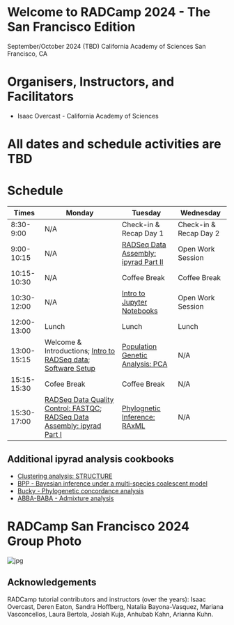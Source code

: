 # Welcome to RADCamp 2024 - The San Francisco Edition

September/October 2024 (TBD)
California Academy of Sciences
San Francisco, CA

# Organisers, Instructors, and Facilitators

  - Isaac Overcast - California Academy of Sciences

# **All dates and schedule activities are TBD**

# Schedule

Times        | Monday | Tuesday | Wednesday |
-----        | ------ | ------- | --------- |
8:30-9:00    |  N/A   | Check-in & Recap Day 1 | Check-in & Recap Day 2 |
9:00-10:15   |  N/A   | [RADSeq Data Assembly: ipyrad Part II](ipyrad_CLI_partII.md) | Open Work Session |
10:15-10:30  |  N/A   | Coffee Break | Coffee Break |
10:30-12:00  |  N/A   | [Intro to Jupyter Notebooks](Jupyter_Notebook_Setup.md) | Open Work Session |
12:00-13:00  |  Lunch | Lunch   | Lunch |
13:00-15:15  | Welcome & Introductions; [Intro to RADSeq data](./radseq-intro); [Software Setup](setup_and_fastqc.md) | [Population Genetic Analysis: PCA](PCA_API.md) | N/A |
15:15-15:30  | Cofee Break | Coffee Break | N/A |
15:30-17:00  | [RADSeq Data Quality Control: FASTQC](setup_and_fastqc.md); [RADSeq Data Assembly: ipyrad Part I](ipyrad_CLI_partI.md) | [Phylognetic Inference: RAxML](RAxML_API.md) | N/A |

## Additional ipyrad analysis cookbooks

* [Clustering analysis: STRUCTURE](05_STRUCTURE_API.md)
* [BPP - Bayesian inference under a multi-species coalescent model](https://nbviewer.jupyter.org/github/dereneaton/ipyrad/blob/master/tests/cookbook-bpp-species-delimitation.ipynb)
* [Bucky - Phylogenetic concordance analysis](https://nbviewer.jupyter.org/github/dereneaton/ipyrad/blob/master/tests/cookbook-bucky.ipynb)
* [ABBA-BABA - Admixture analysis](https://nbviewer.jupyter.org/github/dereneaton/ipyrad/blob/master/tests/cookbook-abba-baba.ipynb)

# RADCamp San Francisco 2024 Group Photo

![jpg](images/RADCamp-SanFrancisco2024-GroupPhoto.jpg)

## Acknowledgements
RADCamp tutorial contributors and instructors (over the years): Isaac Overcast, Deren Eaton,
Sandra Hoffberg, Natalia Bayona-Vasquez, Mariana Vasconcellos, Laura Bertola, Josiah Kuja, Anhubab Kahn,
Arianna Kuhn.
